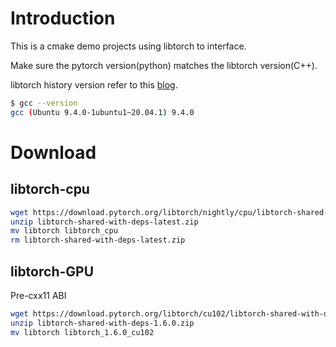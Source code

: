 # Introduction
This is a cmake demo projects using libtorch to interface.
 
Make sure the pytorch version(python) matches the libtorch version(C++). 

libtorch history version refer to this [blog](https://blog.csdn.net/weixin_43742643/article/details/114156298#Precxx11_ABI_157).

```bash
$ gcc --version
gcc (Ubuntu 9.4.0-1ubuntu1~20.04.1) 9.4.0
```
# Download
## libtorch-cpu
```bash
wget https://download.pytorch.org/libtorch/nightly/cpu/libtorch-shared-with-deps-latest.zip
unzip libtorch-shared-with-deps-latest.zip
mv libtorch libtorch_cpu
rm libtorch-shared-with-deps-latest.zip
```
## libtorch-GPU
Pre-cxx11 ABI
```bash
wget https://download.pytorch.org/libtorch/cu102/libtorch-shared-with-deps-1.6.0.zip
unzip libtorch-shared-with-deps-1.6.0.zip
mv libtorch libtorch_1.6.0_cu102
```

